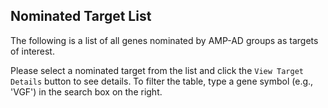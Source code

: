 ## Nominated Target List

The following is a list of all genes nominated by AMP-AD groups as targets of interest.

Please select a nominated target from the list and click the `View Target Details` button to see details. To filter the table, type a gene symbol (e.g., 'VGF') in the search box on the right.
